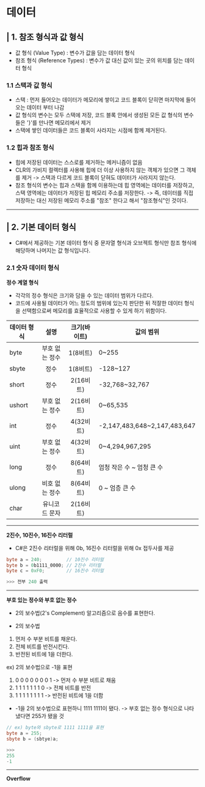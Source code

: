 # 데이터 
## | 1. 참조 형식과 값 형식 
- 값 형식 (Value Type) : 변수가 값을 담는 데이터 형식 
- 참조 형식 (Reference Types) : 변수가 값 대신 값이 있는 곳의 위치를 담는 데이터 형식 

### 1.1 스택과 값 형식 
- 스택 : 먼저 들어오는 데이터가 메모리에 쌓이고 코드 블록이 닫히면 마지막에 들어오는 데이터 부터 나감 
- 값 형식의 변수는 모두 스택에 저장, 코드 블록 안에서 생성된 모든 값 형식의 변수들은 '}'를 만나면 메모리에서 제거 
- 스택에 쌓인 데이터들은 코드 블록이 사라지는 시점에 함께 제거된다.

### 1.2 힙과 참조 형식 
- 힙에 저장된 데이터는 스스로를 제거하는 메커니즘이 없음 
- CLR의 가비지 컬렉터를 사용해 힙에 더 이상 사용하지 않는 객체가 있으면 그 객체를 제거
-> 스택과 다르게 코드 블록이 닫혀도 데이터가 사라지지 않는다.
- 참조 형식의 변수는 힙과 스택을 함께 이용하는데 힙 영역에는 데이터를 저장하고, 스택 영역에는 데이터가 저장된 힙 메모리 주소를 저장한다. 
-> 즉, 데이터를 직접 저장하는 대신 저장된 메모리 주소를 "참조" 한다고 해서 "참조형식"인 것이다.
---
## | 2. 기본 데이터 형식
- C#에서 제공하는 기본 데이터 형식 중 문자열 형식과 오브젝트 형식만 참조 형식에 해당하며 나머지는 값 형식입니다.

### 2.1 숫자 데이터 형식

**정수 계열 형식**
- 각각의 정수 형식은 크기와 담을 수 있는 데이터 범위가 다르다.
- 코드에 사용될 데이터가 어느 정도의 범위에 있는지 판단한 뒤 적잘한 데이터 형식을 선택함으로써 메모리를 효율적으로 사용할 수 있게 하기 위함이다.

|데이터 형식|설명|크기(바이트)|값의 범위|
|---|:---:|:---:|---|
|byte|부호 없는 정수|1(8비트)|0~255|
|sbyte|정수|1(8비트)|-128~127|
|short|정수|2(16비트)|-32,768~32,767|
|ushort|부호 없는 정수|2(16비트)|0~65,535|
|int|정수|4(32비트)|-2,147,483,648~2,147,483,647|
|uint|부호 없는 정수|4(32비트)|0~4,294,967,295|
|long|정수|8(64비트)|엄청 작은 수 ~ 엄청 큰 수|
|ulong|비호 없는 정수|8(64비트)|0 ~ 엄층 큰 수|
|char|유니코드 문자|2(16비트)||
---
**2진수, 10진수, 16진수 리터럴**
- C#은 2진수 리터럴을 위해 0b, 16진수 리터럴을 위해 0x 접두사를 제공 

```cs 
byte a = 240;         // 10진수 리터럴
byte b = 0b1111_0000; // 2진수 리터럴
byte c = 0xF0;        // 16진수 리터럴

>>> 전부 240 출력
```
---
**부호 있는 정수와 부호 없는 정수**
- 2의 보수법(2's Complement) 알고리즘으로 음수를 표현한다.

- 2의 보수법 
1. 먼저 수 부분 비트를 채운다.
2. 전체 비트를 반전시킨다.
3. 반전된 비트에 1을 더한다.

ex) 2의 보수법으로 -1을 표현 
1. 0 0 0 0 0 0 0 1 -> 먼저 수 부분 비트로 채움
2. 1 1 1 1 1 1 1 0 -> 전체 비트를 반전
3. 1 1 1 1 1 1 1 1 -> 반전된 비트에 1을 더함 

- -1을 2의 보수법으로 표현하니 1111 1111이 됐다. 
-> 부호 없는 정수 형식으로 나타냈다면 255가 됐을 것 
```cs
// ex) byte와 sbyte로 1111 1111을 표현 
byte a = 255;
sbyte b = (sbtye)a;

>>>
255
-1
```
--- 
**Overflow**

